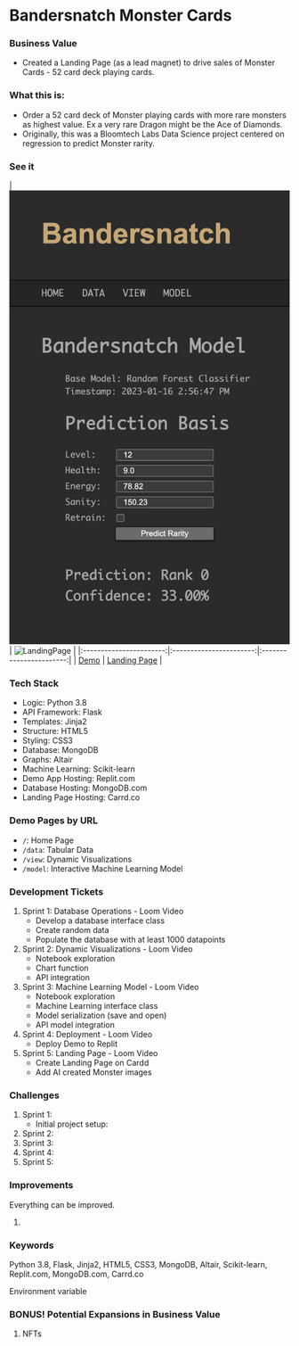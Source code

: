 # Bandersnatch Monster Cards

### Business Value
- Created a Landing Page (as a lead magnet) to drive sales of Monster Cards - 52 card deck playing cards.

### What this is:
- Order a 52 card deck of Monster playing cards with more rare monsters as highest value. Ex a very rare Dragon might be the Ace of Diamonds.
- Originally, this was a Bloomtech Labs Data Science project centered on regression to predict Monster rarity.

### See it
| ![Demo](https://github.com/nanotech4444/BandersnatchStarter/blob/main/media/Demo.png) | ![LandingPage](https://github.com/nanotech4444/BandersnatchStarter/blob/main/media/Landing%20Page.png) |
|:-----------------------:|:-----------------------:|:-----------------------:|
| [Demo](https://bandersnatch-demo.replit.app/)  | [Landing Page](https://monstercards.carrd.co/)     |


### Tech Stack
- Logic: Python 3.8
- API Framework: Flask
- Templates: Jinja2
- Structure: HTML5
- Styling: CSS3
- Database: MongoDB
- Graphs: Altair
- Machine Learning: Scikit-learn
- Demo App Hosting: Replit.com
- Database Hosting: MongoDB.com
- Landing Page Hosting: Carrd.co

### Demo Pages by URL
- `/`: Home Page
- `/data`: Tabular Data
- `/view`: Dynamic Visualizations
- `/model`: Interactive Machine Learning Model

### Development Tickets
1. Sprint 1: Database Operations - Loom Video
	- Develop a database interface class
	- Create random data
	- Populate the database with at least 1000 datapoints
2. Sprint 2: Dynamic Visualizations - Loom Video
	- Notebook exploration
	- Chart function
	- API integration
3. Sprint 3: Machine Learning Model - Loom Video
	- Notebook exploration
	- Machine Learning interface class
	- Model serialization (save and open)
	- API model integration
4. Sprint 4: Deployment - Loom Video
   	- Deploy Demo to Replit
5. Sprint 5: Landing Page - Loom Video
	- Create Landing Page on Cardd
	- Add AI created Monster images

### Challenges
1. Sprint 1:
	- Initial project setup: 
3. Sprint 2:
4. Sprint 3:
5. Sprint 4:
6. Sprint 5:

### Improvements
Everything can be improved.

1. 


### Keywords
Python 3.8, Flask, Jinja2, HTML5, CSS3, MongoDB, Altair, Scikit-learn, Replit.com, MongoDB.com, Carrd.co

Environment variable

### BONUS! Potential Expansions in Business Value
1. NFTs

